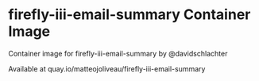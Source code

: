 # firefly-iii-email-summary Container Image

Container image for firefly-iii-email-summary by @davidschlachter

Available at quay.io/matteojoliveau/firefly-iii-email-summary
